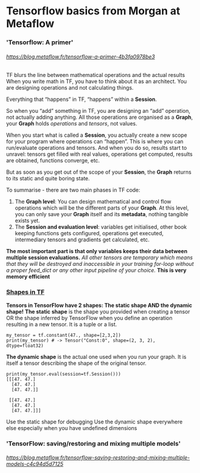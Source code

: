 # Tensorflow basics from Morgan at Metaflow

### 'Tensorflow: A primer'
###### https://blog.metaflow.fr/tensorflow-a-primer-4b3fa0978be3

TF blurs the line between mathematical operations and the actual results
When you write math in TF, you have to think about it as an architect. You are designing operations and not calculating things.

Everything that “happens” in TF, “happens” within a __Session__.

So when you “add” something in TF, you are designing an “add” operation, not actually adding anything. All those operations are organised as a __Graph__, your __Graph__ holds _operations_ and _tensors_, not values.

When you start what is called a __Session__, you actually create a new scope for your program where operations can “happen”. This is where you can run/evaluate operations and tensors. And when you do so, results start to unravel: tensors get filled with real values, operations get computed, results are obtained, functions converge, etc.

But as soon as you get out of the scope of your __Session__, the __Graph__ returns to its static and quite boring state.

To summarise - there are two main phases in TF code:
1.  The __Graph level__: You can design mathematical and control flow operations which will be the different parts of your __Graph__. At this level, you can only save your __Graph__ itself and its __metadata__, nothing tangible exists yet.
2.  The __Session and evaluation level__: variables get initialised, other book keeping functions gets configured, operations get executed, intermediary tensors and gradients get calculated, etc.

__The most important part is that only variables keeps their data between multiple session evaluations.__
_All other tensors are temporary which means that they will be destroyed and inaccessible in your training for-loop without a proper feed_dict or any other input pipeline of your choice._ __This is very memory efficient__

### [Shapes in TF](https://blog.metaflow.fr/shapes-and-dynamic-dimensions-in-tensorflow-7b1fe79be363)

__Tensors in TensorFlow have 2 shapes: The static shape AND the dynamic shape!__
__The static shape__ is the shape you provided when creating a tensor OR the shape inferred by TensorFlow when you define an operation resulting in a new tensor. It is a tuple or a list.
```
my_tensor = tf.constant(47., shape=[2,3,2])
print(my_tensor) # -> Tensor("Const:0", shape=(2, 3, 2), dtype=float32)
```
__The dynamic shape__ is the actual one used when you run your graph. It is itself a tensor describing the shape of the original tensor.

```
print(my_tensor.eval(session=tf.Session()))
[[[47. 47.]
  [47. 47.]
  [47. 47.]]

 [[47. 47.]
  [47. 47.]
  [47. 47.]]]
```

Use the static shape for debugging
Use the dynamic shape everywhere else especially when you have undefined dimensions

### 'TensorFlow: saving/restoring and mixing multiple models'
###### https://blog.metaflow.fr/tensorflow-saving-restoring-and-mixing-multiple-models-c4c94d5d7125

